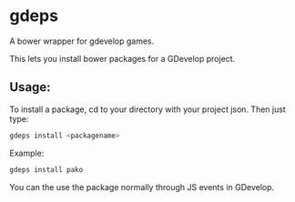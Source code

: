 # gdeps
A bower wrapper for gdevelop games.

This lets you install bower packages for a GDevelop project.

## Usage:

To install a package, cd to your directory with your project json.
Then just type: 
```bash
gdeps install <packagename>
```
Example: 
```bash
gdeps install pako
```

You can the use the package normally through JS events in GDevelop.
